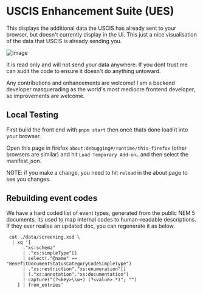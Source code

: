 # USCIS Enhancement Suite (UES)

This displays the additional data the USCIS has already sent to your browser,
but doesn't currently display in the UI. This just a nice visualisation of the
data that USCIS is already sending you.

![image](https://github.com/user-attachments/assets/9450b44f-5f20-437b-a971-4d5ca2216cd5)

It is read only and will not send your data anywhere. If you dont trust me can
audit the code to ensure it doesn't do anything untoward.

Any contributions and enhancements are welcome! I am a backend developer
masquerading as the world's most mediocre frontend developer, so improvements
are welcome.

## Local Testing

First build the front end with `pnpm start` then once thats done load it into
your browser.

Open this page in firefox `about:debugging#/runtime/this-firefox` (other
browsers are similar) and hit `Load Temporary Add-on…` and then select the
manifest.json.

NOTE: if you make a change, you need to hit `reload` in the about page to see
you changes.

## Rebuilding event codes

We have a hard coded list of event types, generated from the public NEM 5
documents, its used to map internal codes to human-readable descriptions. If
they ever realise an updated doc, you can regenerate it as below.

```shell
 cat ./data/screening.xsd \
  | xq '[
      ."xs:schema" 
      | ."xs:simpleType"[] 
      | select(."@name" == "BenefitDocumentStatusCategoryCodeSimpleType") 
      | ."xs:restriction"."xs:enumeration"[] 
      | (."xs:annotation"."xs:documentation") 
      | capture("(?<key>\\w+) (?<value>.*)"; "")
    ] | from_entries'
